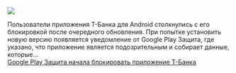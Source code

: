 <!--2025-01-13 11:29:19-->
<div class="yb">
  <div class="rss smaller1 habr"><img src="https://habrastorage.org/getpro/habr/upload_files/a03/dec/82a/a03dec82a3406e42e7fee6eca48725c9.jpg" /><p>Пользователи приложения Т-Банка для Android столкнулись с его блокировкой после очередного обновления. При попытке установить новую версию появляется уведомление от Google Play Защита, где указано, что приложение является подозрительным и собирает данные, которые... <br><a class="light" href="https://habr.com/ru/news/873292/?utm_source=habrahabr&utm_medium=rss&utm_campaign=873292">Google Play Защита начала блокировать приложение Т-Банка</a></div>
</div>
